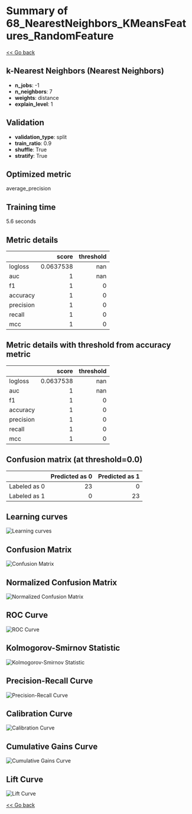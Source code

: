 # Summary of 68_NearestNeighbors_KMeansFeatures_RandomFeature

[<< Go back](../README.md)


## k-Nearest Neighbors (Nearest Neighbors)
- **n_jobs**: -1
- **n_neighbors**: 7
- **weights**: distance
- **explain_level**: 1

## Validation
 - **validation_type**: split
 - **train_ratio**: 0.9
 - **shuffle**: True
 - **stratify**: True

## Optimized metric
average_precision

## Training time

5.6 seconds

## Metric details
|           |     score |   threshold |
|:----------|----------:|------------:|
| logloss   | 0.0637538 |         nan |
| auc       | 1         |         nan |
| f1        | 1         |           0 |
| accuracy  | 1         |           0 |
| precision | 1         |           0 |
| recall    | 1         |           0 |
| mcc       | 1         |           0 |


## Metric details with threshold from accuracy metric
|           |     score |   threshold |
|:----------|----------:|------------:|
| logloss   | 0.0637538 |         nan |
| auc       | 1         |         nan |
| f1        | 1         |           0 |
| accuracy  | 1         |           0 |
| precision | 1         |           0 |
| recall    | 1         |           0 |
| mcc       | 1         |           0 |


## Confusion matrix (at threshold=0.0)
|              |   Predicted as 0 |   Predicted as 1 |
|:-------------|-----------------:|-----------------:|
| Labeled as 0 |               23 |                0 |
| Labeled as 1 |                0 |               23 |

## Learning curves
![Learning curves](learning_curves.png)
## Confusion Matrix

![Confusion Matrix](confusion_matrix.png)


## Normalized Confusion Matrix

![Normalized Confusion Matrix](confusion_matrix_normalized.png)


## ROC Curve

![ROC Curve](roc_curve.png)


## Kolmogorov-Smirnov Statistic

![Kolmogorov-Smirnov Statistic](ks_statistic.png)


## Precision-Recall Curve

![Precision-Recall Curve](precision_recall_curve.png)


## Calibration Curve

![Calibration Curve](calibration_curve_curve.png)


## Cumulative Gains Curve

![Cumulative Gains Curve](cumulative_gains_curve.png)


## Lift Curve

![Lift Curve](lift_curve.png)



[<< Go back](../README.md)
